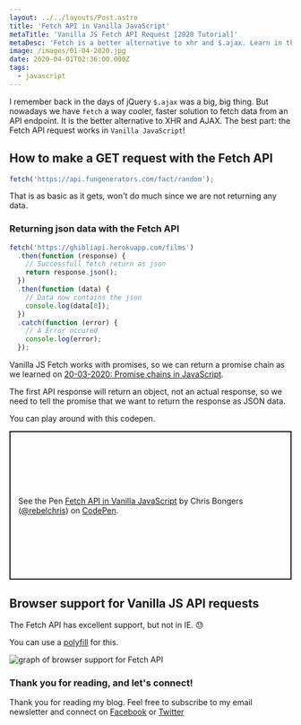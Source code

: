 ```yaml
---
layout: ../../layouts/Post.astro
title: 'Fetch API in Vanilla JavaScript'
metaTitle: 'Vanilla JS Fetch API Request [2020 Tutorial]'
metaDesc: 'Fetch is a better alternative to xhr and $.ajax. Learn in this tutorial how to use it and take code from the examples.'
image: /images/01-04-2020.jpg
date: 2020-04-01T02:36:00.000Z
tags:
  - javascript
---
```


I remember back in the days of jQuery `$.ajax` was a big, big thing. But nowadays we have `fetch` a way cooler, faster solution to fetch data from an API endpoint. It is the better alternative to XHR and AJAX.
The best part: the Fetch API request works in `Vanilla JavaScript`!

## How to make a GET request with the Fetch API

```js
fetch('https://api.fungenerators.com/fact/random');
```

That is as basic as it gets, won't do much since we are not returning any data.

### Returning json data with the Fetch API

```js
fetch('https://ghibliapi.herokuapp.com/films')
  .then(function (response) {
    // Successfull fetch return as json
    return response.json();
  })
  .then(function (data) {
    // Data now contains the json
    console.log(data[0]);
  })
  .catch(function (error) {
    // A Error occured
    console.log(error);
  });
```

Vanilla JS Fetch works with promises, so we can return a promise chain as we learned on [20-03-2020: Promise chains in JavaScript](https://daily-dev-tips.com/posts/promise-chains-in-javascript/).

The first API response will return an object, not an actual response, so we need to tell the promise that we want to return the response as JSON data.

You can play around with this codepen.

<p class="codepen" data-height="265" data-theme-id="dark" data-default-tab="js,result" data-user="rebelchris" data-slug-hash="abOXqoV" style="height: 265px; box-sizing: border-box; display: flex; align-items: center; justify-content: center; border: 2px solid; margin: 1em 0; padding: 1em;" data-pen-title="Fetch API in Vanilla JavaScript">
  <span>See the Pen <a href="https://codepen.io/rebelchris/pen/abOXqoV">
  Fetch API in Vanilla JavaScript</a> by Chris Bongers (<a href="https://codepen.io/rebelchris">@rebelchris</a>)
  on <a href="https://codepen.io">CodePen</a>.</span>
</p>
<script async src="https://static.codepen.io/assets/embed/ei.js"></script>

## Browser support for Vanilla JS API requests

The Fetch API has excellent support, but not in IE. 😓

You can use a [polyfill](https://github.com/github/fetch) for this.

![graph of browser support for Fetch API](https://caniuse.bitsofco.de/image/fetch.png)

### Thank you for reading, and let's connect!

Thank you for reading my blog. Feel free to subscribe to my email newsletter and connect on [Facebook](https://www.facebook.com/DailyDevTipsBlog) or [Twitter](https://twitter.com/DailyDevTips1)
